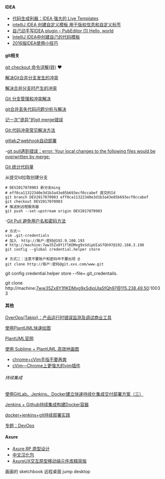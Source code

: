 #### IDEA

- [代码生成利器：IDEA 强大的 Live Templates](http://www.cnblogs.com/printN/p/6574232.html)
- [intelliJ IDEA 创建自定义模板 用于版权信息和自定义标签](http://blog.csdn.net/hiredme/article/details/50504030)
- [自己动手写IDEA plugin – PubEditor (1) Hello, world](http://www.tuicool.com/articles/yeuyIj)
- [IntelliJ IDEA中创建自己的代码模板](http://blog.csdn.net/luckarecs/article/details/7498434)
- [2016版IDEA使用小技巧](http://blog.csdn.net/zhaowen25/article/details/52937441)






#### git相关

[git checkout 命令详解(转)](http://www.cnblogs.com/softidea/p/4967602.html)  ❤️

[解决Git合并分支发生的冲突](https://segmentfault.com/a/1190000006218554)

[解决合并分支时产生的冲突](http://blog.csdn.net/dazhi_100/article/details/39325207)

[Git 分支管理和冲突解决](http://www.cnblogs.com/mengdd/p/3585038.html)

[git合并丢失代码问题分析与解决](http://www.jianshu.com/p/603186352605)

[记一次"诡异"的git merge错误](http://www.jianshu.com/p/06b2cb029d94)


[Git:代码冲突常见解决方法](http://blog.csdn.net/iefreer/article/details/7679631)

[gitlab之webhook自动部署](https://www.jianshu.com/p/00bc0323e83f)

-[git pull遇到错误：error: Your local changes to the following files would be overwritten by merge:                           ](http://blog.csdn.net/misakaqunianxiatian/article/details/51103734)


[Git 统计代码量](https://maoxian.de/2015/12/1357.html)

从提交Id拉取创建分支

````shell
# DEV2017070903 新分支ming
# eff0ca11322340e3d1b3a43e85b693ecf0ccabef 提交的Id
git branch DEV2017070903 eff0ca11322340e3d1b3a43e85b693ecf0ccabef
git checkout DEV2017070903
# 推送到远程服务器
git push --set-upstream origin DEV2017070903

````



-[Git Pull 避免用户名和密码方法](http://www.cnblogs.com/wangshuo1/p/5531200.html)

````shell
# 方式一
vim .git-credentials
# 加入  http://账户:密码@192.9.100.193
# http://machine:7ww35Zx8Y1flKDMxg9xSdipUIaSfQh97@192.168.3.198
git config --global credential.helper store

# 方式二：注意不要账户和密码中不要出现 @
git clone http://账户:密码@git.xxx.com/www.git

````

git config credential.helper store --file=.git_credentails.


git clone http://machine:7ww35Zx8Y1flKDMxg9xSdipUIaSfQh97@115.238.49.50:10033

#### 其他

[OverOps(Takipi)：产品运行时错误监测及调试商业工具](http://hao.jobbole.com/overops_takipi/)

[使用PlantUML快速绘图](http://blog.csdn.net/zxc123e/article/details/71837923)

[PlantUML官网](http://plantuml.com/use-case-diagram)

[使用 Sublime + PlantUML 高效地画图](http://www.jianshu.com/p/e92a52770832)
- [chrome+cVim手指不要再爽](http://blog.csdn.net/sinat_24820331/article/details/78202517)
- [cVim—Chrome上更强大的vim插件](http://blog.csdn.net/hk2291976/article/details/51280816)

###### 持续集成

[使用GitLab、Jenkins、Docker建立快速持续化集成交付部署方案（三）](https://blog.catscarlet.com/201612082623.html)

[Jenkins + Github持续集成构建Docker容器](http://blog.csdn.net/rapheler/article/details/51603163)

[docker+jenkins+git持续部署实践](http://blog.csdn.net/ggjlvzjy/article/details/51151591)

[专题：DevOps](http://os.51cto.com/art/201404/436824.htm)





#### Axure

- [Axure RP 原型设计](http://www.sdifen.com/axurerp8.html) 
- [中文汉化包](https://www.axureshop.com/a/3615.html)
- [AxureUX交互原型移动端元件库精简版](http://www.axureux.com/home/librariesmoblite.html)

画画的 sketchbook
远程桌面  jump desktop